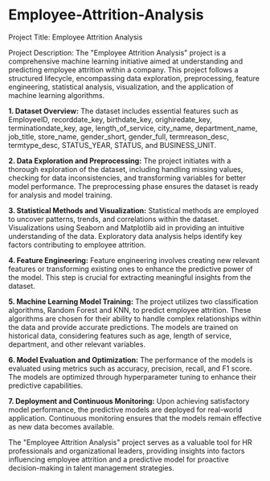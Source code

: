 # Employee-Attrition-Analysis

Project Title: Employee Attrition Analysis

Project Description:
The "Employee Attrition Analysis" project is a comprehensive machine learning initiative aimed at understanding and predicting employee attrition within a company. This project follows a structured lifecycle, encompassing data exploration, preprocessing, feature engineering, statistical analysis, visualization, and the application of machine learning algorithms.


**1. Dataset Overview:**
The dataset includes essential features such as EmployeeID, recorddate_key, birthdate_key, orighiredate_key, terminationdate_key, age, length_of_service, city_name, department_name, job_title, store_name, gender_short, gender_full, termreason_desc, termtype_desc, STATUS_YEAR, STATUS, and BUSINESS_UNIT.

**2. Data Exploration and Preprocessing:**
The project initiates with a thorough exploration of the dataset, including handling missing values, checking for data inconsistencies, and transforming variables for better model performance. The preprocessing phase ensures the dataset is ready for analysis and model training.

**3. Statistical Methods and Visualization:**
Statistical methods are employed to uncover patterns, trends, and correlations within the dataset. Visualizations using Seaborn and Matplotlib aid in providing an intuitive understanding of the data. Exploratory data analysis helps identify key factors contributing to employee attrition.

**4. Feature Engineering:**
Feature engineering involves creating new relevant features or transforming existing ones to enhance the predictive power of the model. This step is crucial for extracting meaningful insights from the dataset.

**5. Machine Learning Model Training:**
The project utilizes two classification algorithms, Random Forest and KNN, to predict employee attrition. These algorithms are chosen for their ability to handle complex relationships within the data and provide accurate predictions. The models are trained on historical data, considering features such as age, length of service, department, and other relevant variables.

**6. Model Evaluation and Optimization:**
The performance of the models is evaluated using metrics such as accuracy, precision, recall, and F1 score. The models are optimized through hyperparameter tuning to enhance their predictive capabilities.

**7. Deployment and Continuous Monitoring:**
Upon achieving satisfactory model performance, the predictive models are deployed for real-world application. Continuous monitoring ensures that the models remain effective as new data becomes available.

The "Employee Attrition Analysis" project serves as a valuable tool for HR professionals and organizational leaders, providing insights into factors influencing employee attrition and a predictive model for proactive decision-making in talent management strategies.
